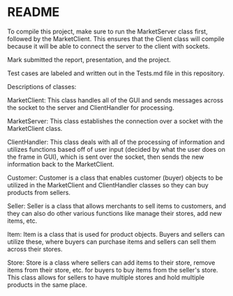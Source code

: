# README
To compile this project, make sure to run the MarketServer class first, followed by the MarketClient. This ensures that the Client class will compile because it will be able to connect the server to the client with sockets.

Mark submitted the report, presentation, and the project.

Test cases are labeled and written out in the Tests.md file in this repository.

Descriptions of classes:

MarketClient:
  This class handles all of the GUI and sends messages across the socket to the server and ClientHandler for processing.
  
MarketServer: 
  This class establishes the connection over a socket with the MarketClient class.

ClientHandler:
  This class deals with all of the processing of information and utilizes functions based off of user input (decided by what the user does on the frame in GUI), which is sent over the socket, then sends the new information back to the MarketClient.
  
Customer:
  Customer is a class that enables customer (buyer) objects to be utilized in the MarketClient and ClientHandler classes so they can buy products from sellers.

Seller:
  Seller is a class that allows merchants to sell items to customers, and they can also do other various functions like manage their stores, add new items, etc.

Item:
  Item is a class that is used for product objects. Buyers and sellers can utilize these, where buyers can purchase items and sellers can sell them across their stores.
 
Store:
  Store is a class where sellers can add items to their store, remove items from their store, etc. for buyers to buy items from the seller's store. This class allows for sellers to have multiple stores and hold multiple products in the same place.
